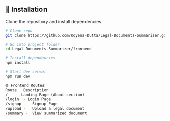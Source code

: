 ## 📌 Installation
Clone the repository and install dependencies.
```bash
# Clone repo
git clone https://github.com/Koyena-Dutta/Legal-Documents-Summarizer.git

# Go into project folder
cd Legal-Documents-Summarizer/frontend

# Install dependencies
npm install

# Start dev server
npm run dev

🌐 Frontend Routes
Route	Description
/	 - Landing Page (About section)
/login	- Login Page
/signup -	Signup Page
/upload -	Upload a legal document
/summary -	View summarized document
